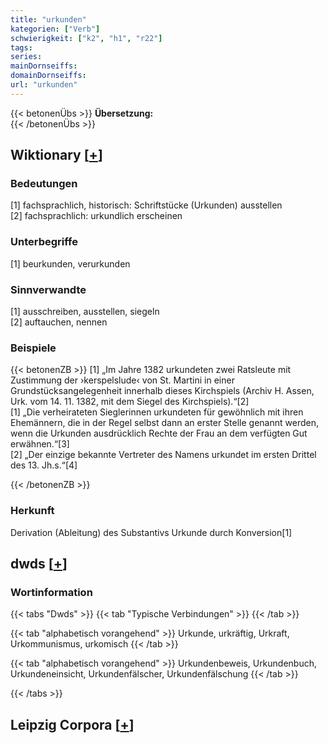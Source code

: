 ```yaml
---
title: "urkunden"
kategorien: ["Verb"]
schwierigkeit: ["k2", "h1", "r22"]
tags:
series:
mainDornseiffs:
domainDornseiffs:
url: "urkunden"
---
```


{{< betonenÜbs >}}
**Übersetzung:**  
{{< /betonenÜbs >}}

## Wiktionary [[+](https://de.wiktionary.org/wiki/urkunden)]

### Bedeutungen
[1] fachsprachlich, historisch: Schriftstücke (Urkunden) ausstellen  
[2] fachsprachlich: urkundlich erscheinen  

### Unterbegriffe
[1] beurkunden, verurkunden  

### Sinnverwandte
[1] ausschreiben, ausstellen, siegeln  
[2] auftauchen, nennen  

### Beispiele
{{< betonenZB >}}
[1] „Im Jahre 1382 urkundeten zwei Ratsleute mit Zustimmung der ›kerspelslude‹ von St. Martini in einer Grundstücksangelegenheit innerhalb dieses Kirchspiels (Archiv H. Assen, Urk. vom 14. 11. 1382, mit dem Siegel des Kirchspiels).“[2]  
[1] „Die verheirateten Sieglerinnen urkundeten für gewöhnlich mit ihren Ehemännern, die in der Regel selbst dann an erster Stelle genannt werden, wenn die Urkunden ausdrücklich Rechte der Frau an dem verfügten Gut erwähnen.“[3]  
[2] „Der einzige bekannte Vertreter des Namens urkundet im ersten Drittel des 13. Jh.s.“[4]  

{{< /betonenZB >}}
### Herkunft
Derivation (Ableitung) des Substantivs Urkunde durch Konversion[1]  



## dwds [[+](https://www.dwds.de/wb/urkunden)]

### Wortinformation
{{< tabs "Dwds" >}}
{{< tab "Typische Verbindungen" >}}
{{< /tab >}}

{{< tab "alphabetisch vorangehend" >}}
Urkunde, urkräftig, Urkraft, Urkommunismus, urkomisch
{{< /tab >}}

{{< tab "alphabetisch vorangehend" >}}
Urkundenbeweis, Urkundenbuch, Urkundeneinsicht, Urkundenfälscher, Urkundenfälschung
{{< /tab >}}

{{< /tabs >}}

## Leipzig Corpora [[+](https://corpora.uni-leipzig.de/en/res?word=urkunden&corpusId=deu_newscrawl-public_2018)]


